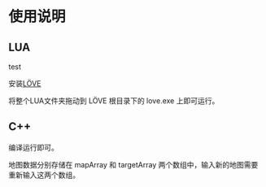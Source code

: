 # 使用说明

## LUA

test

安装[LÖVE](!http://love2d.org/)

将整个LUA文件夹拖动到 LÖVE 根目录下的 love.exe 上即可运行。

## C++

编译运行即可。

地图数据分别存储在 mapArray 和 targetArray 两个数组中，输入新的地图需要重新输入这两个数组。
